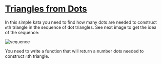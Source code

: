 # [Triangles from Dots](https://www.codewars.com/kata/triangles-from-dots "https://www.codewars.com/kata/59873d50c54a075e67000038")

In this simple kata you need to find how many dots are needed to construct `n`th triangle in the sequence of dot triangles. See next image to get the idea of the sequence:

![sequence](https://www.mathsisfun.com/numbers/images/triangular-number-dots.svg) 

You need to write a function that will return a number dots needed to construct `n`th triangle.